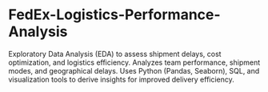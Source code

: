 # FedEx-Logistics-Performance-Analysis
Exploratory Data Analysis (EDA) to assess shipment delays, cost optimization, and logistics efficiency. Analyzes team performance, shipment modes, and geographical delays. Uses Python (Pandas, Seaborn), SQL, and visualization tools to derive insights for improved delivery efficiency.
